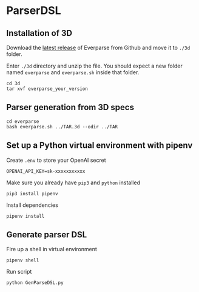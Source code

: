 # ParserDSL

## Installation of 3D
Download the [latest release](https://github.com/project-everest/everparse/releases) of Everparse from Github and move it to `./3d` folder.

Enter `./3d` directory and unzip the file. You should expect a new folder named `everparse` and `everparse.sh` inside that folder.

```
cd 3d
tar xvf everparse_your_version
```

## Parser generation from 3D specs
```
cd everparse
bash everparse.sh ../TAR.3d --odir ../TAR
```

## Set up a Python virtual environment with pipenv
Create `.env` to store your OpenAI secret
```
OPENAI_API_KEY=sk-xxxxxxxxxxx
```

Make sure you already have `pip3` and `python` installed
```
pip3 install pipenv
```

Install dependencies
```
pipenv install
```


## Generate parser DSL 
Fire up a shell in virtual environment
```
pipenv shell
```

Run script
```
python GenParseDSL.py
```